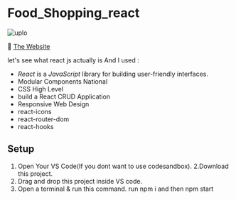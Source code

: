 # Food_Shopping_react

![uplo](https://github.com/amitAsher22/uploading_react/assets/69055006/6a36a43d-3d03-40e8-9240-0b0deb1f5bcb)



 :triangular_flag_on_post: <a href="[https://uploading-react.vercel.app/](https://recipe-app-ivory-phi.vercel.app/)" target="_blank">The Website</a>

let's see what react js actually is And I used : 
- *React* is a *JavaScript* library for building user-friendly interfaces.
- Modular Components National
- CSS High Level
- build a React CRUD Application 
- Responsive Web Design
- react-icons
- react-router-dom
- react-hooks

## Setup

1. Open Your VS Code(If you dont want to use codesandbox).
2.Download this project.
3. Drag and drop this project inside VS code.
4. Open a terminal & run this command. run npm i and then  npm start


